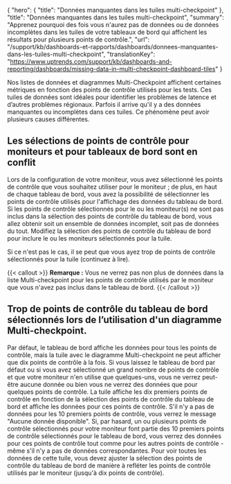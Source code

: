 {
  "hero": {
    "title": "Données manquantes dans les tuiles multi-checkpoint"
  },
  "title": "Données manquantes dans les tuiles multi-checkpoint",
  "summary": "Apprenez pourquoi des fois vous n'aurez pas de données ou de données incomplètes dans les tuiles de votre tableaux de bord qui affichent les résultats pour plusieurs points de contrôle.",
  "url": "/support/kb/dashboards-et-rapports/dashboards/donnees-manquantes-dans-les-tuiles-multi-checkpoint",
  "translationKey": "https://www.uptrends.com/support/kb/dashboards-and-reporting/dashboards/missing-data-in-multi-checkpoint-dashboard-tiles"
}

Nos listes de données et diagrammes Multi-Checkpoint affichent certaines métriques en fonction des points de contrôle utilisés pour les tests. Ces tuiles de données sont idéales pour identifier les problèmes de latence et d’autres problèmes régionaux. Parfois il arrive qu'il y a des données manquantes ou incomplètes dans ces tuiles. Ce phénomène peut avoir plusieurs causes différentes.

## Les sélections de points de contrôle pour moniteurs et pour tableaux de bord sont en conflit

Lors de la configuration de votre moniteur, vous avez sélectionné les points de contrôle que vous souhaitez utiliser pour le moniteur ; de plus, en haut de chaque tableau de bord, vous avez la possibilité de sélectionner les points de contrôle utilisés pour l'affichage des données du tableau de bord. Si les points de contrôle sélectionnés pour le ou les moniteur(s) ne sont pas inclus dans la sélection des points de contrôle du tableau de bord, vous allez obtenir soit un ensemble de données incomplet, soit pas de données du tout. Modifiez la sélection des points de contrôle du tableau de bord pour inclure le ou les moniteurs sélectionnés pour la tuile.

Si ce n'est pas le cas, il se peut que vous ayez trop de points de contrôle sélectionnés pour la tuile (continuez à lire).

{{< callout >}}
**Remarque :** Vous ne verrez pas non plus de données dans la liste Multi-checkpoint pour les points de contrôle utilisés par le moniteur que vous n'avez pas inclus dans le tableau de bord.
{{< /callout >}}

## Trop de points de contrôle du tableau de bord sélectionnés lors de l’utilisation d'un diagramme Multi-checkpoint.

Par défaut, le tableau de bord affiche les données pour tous les points de contrôle, mais la tuile avec le diagramme Multi-checkpoint ne peut afficher que dix points de contrôle à la fois. Si vous laissez le tableau de bord par défaut ou si vous avez sélectionné un grand nombre de points de contrôle et que votre moniteur n'en utilise que quelques-uns, vous ne verrez peut-être aucune donnée ou bien vous ne verrez des données que pour quelques points de contrôle. La tuile affiche les dix premiers points de contrôle en fonction de la sélection des points de contrôle du tableau de bord et affiche les données pour ces points de contrôle. S'il n'y a pas de données pour les 10 premiers points de contrôle, vous verrez le message "Aucune donnée disponible". Si, par hasard, un ou plusieurs points de contrôle sélectionnés pour votre moniteur font partie des 10 premiers points de contrôle sélectionnés pour le tableau de bord, vous verrez des données pour ces points de contrôle tout comme pour les autres points de contrôle - même s'il n'y a pas de données correspondantes. Pour voir toutes les données de cette tuile, vous devez ajuster la sélection des points de contrôle du tableau de bord de manière à refléter les points de contrôle utilisés par le moniteur (jusqu'à dix points de contrôle).
